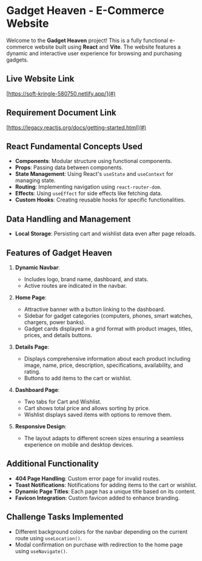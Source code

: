 # Gadget Heaven - E-Commerce Website

Welcome to the **Gadget Heaven** project! This is a fully functional e-commerce website built using **React** and **Vite**. The website features a dynamic and interactive user experience for browsing and purchasing gadgets.

## Live Website Link

[https://soft-kringle-580750.netlify.app/](#)

## Requirement Document Link

[https://legacy.reactjs.org/docs/getting-started.html](#)

## React Fundamental Concepts Used

- **Components**: Modular structure using functional components.
- **Props**: Passing data between components.
- **State Management**: Using React's `useState` and `useContext` for managing state.
- **Routing**: Implementing navigation using `react-router-dom`.
- **Effects**: Using `useEffect` for side effects like fetching data.
- **Custom Hooks**: Creating reusable hooks for specific functionalities.

## Data Handling and Management

- **Local Storage**: Persisting cart and wishlist data even after page reloads.

## Features of Gadget Heaven

1. **Dynamic Navbar**:

   - Includes logo, brand name, dashboard, and stats.
   - Active routes are indicated in the navbar.

2. **Home Page**:

   - Attractive banner with a button linking to the dashboard.
   - Sidebar for gadget categories (computers, phones, smart watches, chargers, power banks).
   - Gadget cards displayed in a grid format with product images, titles, prices, and details buttons.

3. **Details Page**:

   - Displays comprehensive information about each product including image, name, price, description, specifications, availability, and rating.
   - Buttons to add items to the cart or wishlist.

4. **Dashboard Page**:

   - Two tabs for Cart and Wishlist.
   - Cart shows total price and allows sorting by price.
   - Wishlist displays saved items with options to remove them.

5. **Responsive Design**:
   - The layout adapts to different screen sizes ensuring a seamless experience on mobile and desktop devices.

## Additional Functionality

- **404 Page Handling**: Custom error page for invalid routes.
- **Toast Notifications**: Notifications for adding items to the cart or wishlist.
- **Dynamic Page Titles**: Each page has a unique title based on its content.
- **Favicon Integration**: Custom favicon added to enhance branding.

## Challenge Tasks Implemented

- Different background colors for the navbar depending on the current route using `useLocation()`.
- Modal confirmation on purchase with redirection to the home page using `useNavigate()`.
